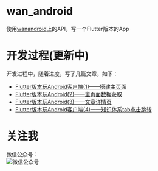 # wan_android

使用[wanandroid](https://www.wanandroid.com/)上的API，写一个Flutter版本的App    


# 开发过程(更新中)  
开发过程中，随着进度，写了几篇文章，如下：  

- [Flutter版本玩Android客户端(1)——搭建主页面](https://mp.weixin.qq.com/s?__biz=MzU5NDgxMTAyNQ==&mid=2247483868&idx=1&sn=33b76c807a77a8c883f0033ebdf8fe9c&chksm=fe7ac022c90d4934c098f576a66173bd571a7b880562b5532d237e534f4758a8e24b7252db42&token=660556411&lang=zh_CN#rd)  
- [Flutter版本玩Android(2)——主页面数据获取](https://mp.weixin.qq.com/s?__biz=MzU5NDgxMTAyNQ==&mid=2247483879&idx=1&sn=ea0559cca02041c40226b5084a61af23&chksm=fe7ac019c90d490f7f977c4bfcf6477aea5df043e8bb13cfd691f5a5279336dca4e7f89390c3&token=660556411&lang=zh_CN#rd)
- [Flutter版本玩Android(3)——文章详情页](https://mp.weixin.qq.com/s?__biz=MzU5NDgxMTAyNQ==&mid=2247483884&idx=1&sn=bebc18fbf84741de129fb6eae05ff583&chksm=fe7ac012c90d49043510b1396b8952513cf58310e6e811c6701f5c167d6c0560c3c5e240cd20&token=1713869853&lang=zh_CN#rd)  
- [Flutter版本玩Android客户端(4)——知识体系tab点击跳转](https://mp.weixin.qq.com/s?__biz=MzU5NDgxMTAyNQ==&mid=2247483889&idx=1&sn=94f27066686a39e5a85d4ce2b9cb4b8e&chksm=fe7ac00fc90d49192d5780bdd753888ec2bc9a053d529d913ae18c342a226a1cd25026709e7f&token=1226788520&lang=zh_CN#rd)

# 关注我  
微信公众号：  
![微信公众号](http://xingfeng.894y.com/20190610145818.png)